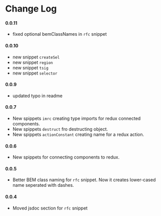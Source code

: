 # Change Log
#### 0.0.11
* fixed optional bemClassNames in `rfc` snippet
#### 0.0.10
* new snippet `createSel`
* new snippet `region`
* new snippet `tsig`
* new snippet `selector`
#### 0.0.9
* updated typo in readme
#### 0.0.7
* New spippets `imrc` creating type imports for redux connected components.
* New spippets `destruct` fro destructing object.
* New spippets `actionConstant` creating name for a redux action.

#### 0.0.6
* New spippets for connecting components to redux.
#### 0.0.5
* Better BEM class naming for `rfc` snippet. Now it creates lower-cased name seperated with dashes.
#### 0.0.4
* Moved jsdoc section for `rfc` snippet
